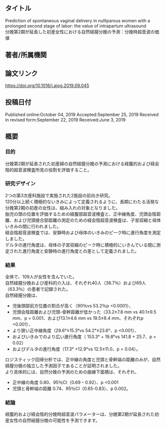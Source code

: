 ## タイトル
Prediction of spontaneous vaginal delivery in nulliparous women with a prolonged second stage of labor: the value of intrapartum ultrasound  
分娩第2期が延長した初産女性における自然経膣分娩の予測：分娩時超音波の価値

## 著者/所属機関

## 論文リンク
https://doi.org/10.1016/j.ajog.2019.09.045

## 投稿日付
Published online:October 04, 2019
Accepted:September 25, 2019
Received in revised form:September 22, 2019
Received:June 3, 2019

## 概要
### 目的
分娩第2期が延長された初産婦の自然経膣分娩の予測における経腹的および経会陰的超音波検査所見の役割を評価すること。

### 研究デザイン
2つの第3次産科施設で実施された2施設の前向き研究。  
120分以上続く積極的ないきみによって定義されるように、長期にわたる活発な分娩第2期の初産の女性は、組み入れの対象となりました。  
胎児の頭の位置を評価するための経腹部超音波検査と、正中線角度、児頭会陰距離、および児頭接合部距離の測定のための経会陰超音波検査は、子宮収縮と母体いきみの間に行われました。  
経会陰超音波検査では、安静時および母体のいきみのピーク時に進行角度を測定しました。  
デルタの進行角度は、母体の子宮収縮のピーク時に積極的にいきんでいる間に測定された進行角度と安静時の進行角度との差として定義されました。

### 結果
全体で、109人が女性を含んでいた。  
自然経膣分娩および産科的介入は、それぞれ40人（36.7％）および69人（63.3％）の患者で記録された。  
自然経膣分娩は、
* 児後頭部前方位置の割合が高く（90％vs 53.2％p <0.0001）、
* 児頭会陰距離および児頭-骨幹距離が低かった（33.2±7.8 mm vs 40.1±9.5 mm、p = 0.001、および13.1±4.6 mm vs 19.5±8.4 mm、それぞれp <0.001）、
* より狭い正中線角度（29.6°±15.3°vs 54.2°±23.6°、p <0.001）、
* およびいきみでのより広い進行角度（ 153.3° + 19.8°vs 141.8 + 25.7、p = 0.02）
* およびデルタの進行角度（17.3° +12.9°vs 12.5±11.0、p = 0.04）。

ロジスティック回帰分析では、正中線の角度と児頭と骨幹端の距離のみが、自然経膣分娩の独立した予測因子であることが証明されました。  
より具体的には、自然分娩の予測のための曲線下面積は、それぞれ、
* 正中線の角度 0.80、95％CI（0.69 – 0.92）、p <0.001
* 児頭と骨幹端の距離 0.74、95％CI（0.65-0.83）、p 0.002。

### 結論
経腹的および経会陰的分娩時超音波パラメーターは、分娩第2期が延長された初産女性の自然経膣分娩の可能性を予測できます。
